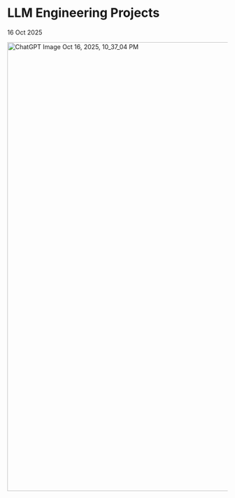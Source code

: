 # LLM Engineering Projects #
16 Oct 2025

<img width="1536" height="1024" alt="ChatGPT Image Oct 16, 2025, 10_37_04 PM" src="https://github.com/user-attachments/assets/54f0716e-0ab3-4870-9986-06d9d4efc115" />


